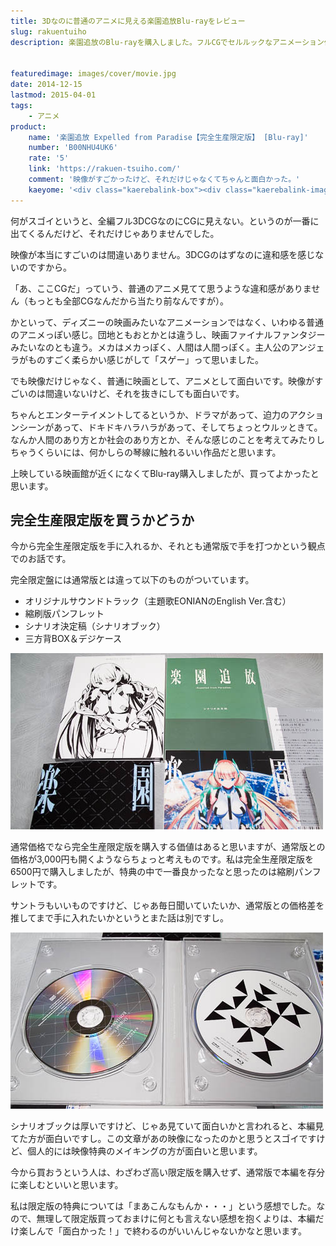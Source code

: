 ```yaml
---
title: 3Dなのに普通のアニメに見える楽園追放Blu-rayをレビュー
slug: rakuentuiho
description: 楽園追放のBlu-rayを購入しました。フルCGでセルルックなアニメーション作品で、前評判通り映像はすごかったです。それだけでなく、単純に1作品として面白かったです。手書きだから、CGだからというのは抜きにして、アツくなれるいい映画でした。


featuredimage: images/cover/movie.jpg
date: 2014-12-15
lastmod: 2015-04-01
tags: 
    - アニメ
product:
    name: '楽園追放 Expelled from Paradise【完全生産限定版】 [Blu-ray]'
    number: 'B00NHU4UK6'
    rate: '5'
    link: 'https://rakuen-tsuiho.com/'
    comment: '映像がすごかったけど、それだけじゃなくてちゃんと面白かった。'
    kaeyome: '<div class="kaerebalink-box"><div class="kaerebalink-image"><a href="https://www.amazon.co.jp/exec/obidos/ASIN/B00NHU4UK6/illusionspace-22/ref=nosim/" rel="nofollow" target="_blank"><img src="https://ecx.images-amazon.com/images/I/61Ofj%2BDJXLL._SL160_.jpg" style="border: none;" /></a></div><div class="kaerebalink-info"><div class="kaerebalink-name"><a href="https://www.amazon.co.jp/exec/obidos/ASIN/B00NHU4UK6/illusionspace-22/ref=nosim/" rel="nofollow" target="_blank">楽園追放 Expelled from Paradise【完全生産限定版】 [Blu-ray]</a><div class="kaerebalink-powered-date">posted with <a href="https://kaereba.com" rel="nofollow" target="_blank">カエレバ</a></div></div><div class="kaerebalink-detail">釘宮理恵 アニプレックス 2014-12-10    </div><div class="kaerebalink-link1"><div class="shoplinkamazon"><a href="https://www.amazon.co.jp/gp/search?keywords=%8Ay%89%80%92%C7%95%FA%20Expelled%20from%20Paradise%81%40Blu-ray&__mk_ja_JP=%83J%83%5E%83J%83i&tag=illusionspace-22" rel="nofollow" target="_blank" title="アマゾン" >Amazon</a></div><div class="shoplinkrakuten"><a href="https://hb.afl.rakuten.co.jp/hgc/0e95387f.f2aef20d.0e953880.25e412bd/?pc=http%3A%2F%2Fsearch.rakuten.co.jp%2Fsearch%2Fmall%2F%25E6%25A5%25BD%25E5%259C%2592%25E8%25BF%25BD%25E6%2594%25BE%2520Expelled%2520from%2520Paradise%25E3%2580%2580Blu-ray%2F-%2Ff.1-p.1-s.1-sf.0-st.A-v.2%3Fx%3D0%26scid%3Daf_ich_link_urltxt%26m%3Dhttp%3A%2F%2Fm.rakuten.co.jp%2F" rel="nofollow" target="_blank" title="楽天市場" >楽天市場</a></div></div></div><div class="booklink-footer" style="clear: left"></div></div>'
---
```


何がスゴイというと、全編フル3DCGなのにCGに見えない。というのが一番に出てくるんだけど、それだけじゃありませんでした。

映像が本当にすごいのは間違いありません。3DCGのはずなのに違和感を感じないのですから。

「あ、ここCGだ」っていう、普通のアニメ見てて思うような違和感がありません（もっとも全部CGなんだから当たり前なんですが）。

かといって、ディズニーの映画みたいなアニメーションではなく、いわゆる普通のアニメっぽい感じ。団地ともおとかとは違うし、映画ファイナルファンタジーみたいなのとも違う。メカはメカっぽく、人間は人間っぽく。主人公のアンジェラがものすごく柔らかい感じがして「スゲー」って思いました。

でも映像だけじゃなく、普通に映画として、アニメとして面白いです。映像がすごいのは間違いないけど、それを抜きにしても面白いです。

ちゃんとエンターテイメントしてるというか、ドラマがあって、迫力のアクションシーンがあって、ドキドキハラハラがあって、そしてちょっとウルッときて。なんか人間のあり方とか社会のあり方とか、そんな感じのことを考えてみたりしちゃうくらいには、何かしらの琴線に触れるいい作品だと思います。

上映している映画館が近くになくてBlu-ray購入しましたが、買ってよかったと思います。


## 完全生産限定版を買うかどうか


今から完全生産限定版を手に入れるか、それとも通常版で手を打つかという観点でのお話です。

完全限定盤には通常版とは違って以下のものがついています。

<ul>
<li>オリジナルサウンドトラック（主題歌EONIANのEnglish Ver.含む）</li>
<li>縮刷版パンフレット</li>
<li>シナリオ決定稿（シナリオブック）</li>
<li>三方背BOX＆デジケース</li>
</ul>

![楽園追放完全生産限定版の内容物](38c6d91c63218ace9927990aff51731a.jpg)

通常価格でなら完全生産限定版を購入する価値はあると思いますが、通常版との価格が3,000円も開くようならちょっと考えものです。私は完全生産限定版を6500円で購入しましたが、特典の中で一番良かったなと思ったのは縮刷パンフレットです。

サントラもいいものですけど、じゃあ毎日聞いていたいか、通常版との価格差を推してまで手に入れたいかというとまた話は別ですし。

![楽園追放Blu-ray　左がサントラ](8d828c8bcd7f6a91bfdd5ee7eea6b72e.jpg)

シナリオブックは厚いですけど、じゃあ見ていて面白いかと言われると、本編見てた方が面白いですし。この文章があの映像になったのかと思うとスゴイですけど、個人的には映像特典のメイキングの方が面白いと思います。

今から買おうという人は、わざわざ高い限定版を購入せず、通常版で本編を存分に楽しむといいと思います。

私は限定版の特典については「まあこんなもんか・・・」という感想でした。なので、無理して限定版買っておまけに何とも言えない感想を抱くよりは、本編だけ楽しんで「面白かった！」で終わるのがいいんじゃないかなと思います。


  